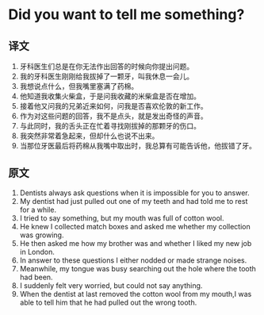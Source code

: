 # Did you want to tell me something?

## 译文

1. 牙科医生们总是在你无法作出回答的时候向你提出问题。
2. 我的牙科医生刚刚给我拔掉了一颗牙，叫我休息一会儿。
3. 我想说点什么，但我嘴里塞满了药棉。
4. 他知道我收集火柴盒，于是问我收藏的米柴盒是否在增加。
5. 接着他又问我的兄弟近来如何，问我是否喜欢伦敦的新工作。
6. 作为对这些问题的回答，我不是点头，就是发出奇怪的声音。
7. 与此同时，我的舌头正在忙着寻找刚拔掉的那颗牙的伤口。
8. 我突然非常着急起来，但却什么也说不出来。
9. 当那位牙医最后将药棉从我嘴中取出时，我总算有可能告诉他，他拔错了牙。

## 原文

1. Dentists always ask questions when it is impossible for you to answer.
2. My dentist had just pulled out one of my teeth and had told me to rest for a while.
3. I tried to say something, but my mouth was full of cotton wool.
4. He knew I collected match boxes and asked me whether my collection was growing.
5. He then asked me how my brother was and whether I liked my new job in London.
6. In answer to these questions I either nodded or made strange noises.
7. Meanwhile, my tongue was busy searching out the hole where the tooth had been.
8. I suddenly felt very worried, but could not say anything.
9. When the dentist at last removed the cotton wool from my mouth,I was able to tell him that he had pulled out the wrong tooth.
